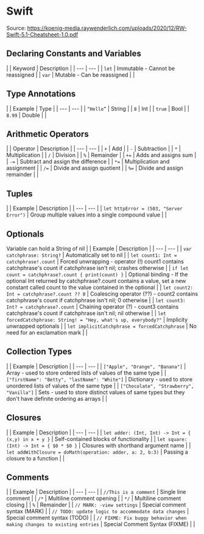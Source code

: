 # Swift
Source: https://koenig-media.raywenderlich.com/uploads/2020/12/RW-Swift-5.1-Cheatsheet-1.0.pdf

## Declaring Constants and Variables
|
| Keyword | Description |
| --- | --- |
| `let` | Immutable - Cannot be reassigned |
| `var` | Mutable - Can be reassigned |
|
## Type Annotations
|
| Example | Type |
| --- | --- |
| `“Hello”` | String |
| `8` | Int |
| `true` | Bool |
| `8.99` | Double |
|
## Arithmetic Operators
|
| Operator | Description |
| --- | --- |
| `+` | Add |
| `-` | Subtraction | 
| `*` | Multiplication |
| `/` | Division |
| `%` | Remainder |
| `+=` | Adds and assigns sum |
| `-=` | Subtract and assign the difference |
| `*=` | Multiplication and assignment |
| `/=` | Divide and assign quotient |
| `%=` | Divide and assign remainder |
|
## Tuples
|
| Example | Description |
| --- | --- |
| `let httpError = (503, "Server Error")` | Group multiple values into a single compound value |
|
## Optionals
Variable can hold a String of nil
|
| Example | Description |
| --- | --- |
| `var catchphrase: String?` | Automatically set to nil |
| `let count1: Int = catchphrase!.count` | Forced unwrapping - operator (!) count1 contains catchphrase's count if catchphrase isn't nil; crashes otherwise |
| `if let count = catchphrase?.count { print(count) }` | Optional binding - If the optional Int returned by catchphrase?.count contains a value, set a new constant called count to the value contained in the optional |
| `let count2: Int = catchphrase?.count ?? 0` | Coalescing operator (??) - count2 contains catchphrase's count if catchphrase isn't nil; 0 otherwise |
| `let count3: Int? = catchphrase?.count` | Chaining operator (?) - count3 contains catchphrase's count if catchphrase isn't nil; nil otherwise |
| `let forcedCatchphrase: String! = "Hey, what's up, everybody?"` | Implicity unwrapped optionals |
| `let implicitCatchphrase = forcedCatchphrase` | No need for an exclamation mark |
|
## Collection Types
|
| Example | Description |
| --- | --- |
| `["Apple", "Orange", "Banana"]` | Array -  used to store ordered lists of values of the same type |
| `["firstName": "Betty", "lastName": "White"]` | Dictionary - used to store unordered lists of values of the same type | 
| `["Chocolate", "Strawberry", "Vanilla"]` | Sets - used to store distinct values of same types but they don't have definite ordering as arrays |
|
## Closures
|
| Example | Description |
| --- | --- |
| `let adder: (Int, Int) -> Int = { (x,y) in x + y }` | Self-contained blocks of functionality |
| `let square: (Int) -> Int = { $0 * $0 }` | Closures with shorthand argument name |
| `let addWithClosure = doMath(operation: adder, a: 2, b:3)` | Passing a closure to a function |
|
## Comments
|
| Example | Description |
| --- | --- |
| `//This is a comment` | Single line comment | 
| `/*` | Multiline comment opening |
| `*/` | Multiline comment closing |
| `%` | Remainder |
| `// MARK: -view settings` | Special comment syntax (MARK) |
| `// TODO: update logic to accommodate data changes` | Special comment syntax (TODO) |
| `// FIXME: Fix buggy behavior when making changes to existing entries` | Special Comment Syntax (FIXME) |
|









